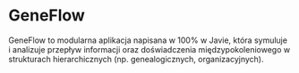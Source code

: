 # GeneFlow
GeneFlow to modularna aplikacja napisana w 100% w Javie, która symuluje i analizuje przepływ informacji oraz doświadczenia międzypokoleniowego w strukturach hierarchicznych (np. genealogicznych, organizacyjnych).
